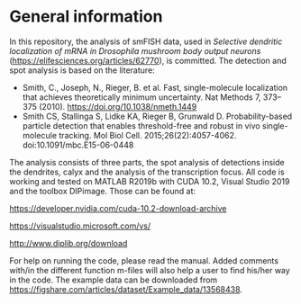 # General information

In this repository, the analysis of smFISH data, used in *Selective dendritic localization of mRNA in Drosophila mushroom body output neurons* (https://elifesciences.org/articles/62770), is committed. The detection and spot analysis is based on the literature:

- Smith, C., Joseph, N., Rieger, B. et al. Fast, single-molecule localization that achieves theoretically minimum uncertainty. Nat Methods 7, 373–375 (2010). https://doi.org/10.1038/nmeth.1449
- Smith CS, Stallinga S, Lidke KA, Rieger B, Grunwald D. Probability-based particle detection that enables threshold-free and robust in vivo single-molecule tracking. Mol Biol Cell. 2015;26(22):4057-4062. doi:10.1091/mbc.E15-06-0448

The analysis consists of three parts, the spot analysis of detections inside the dendrites, calyx and the analysis of the transcription focus. 
All code is working and tested on MATLAB R2019b with CUDA 10.2, Visual Studio 2019 and the toolbox DIPimage. Those can be found at:

https://developer.nvidia.com/cuda-10.2-download-archive

https://visualstudio.microsoft.com/vs/

http://www.diplib.org/download

For help on running the code, please read the manual. Added comments with/in the different function m-files will also help a user to find his/her way in the code. The example data can be downloaded from https://figshare.com/articles/dataset/Example_data/13568438.
